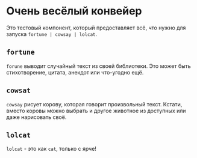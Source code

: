 # Очень весёлый конвейер

Это тестовый компонент, который предоставляет всё, что нужно для запуска
`fortune | cowsay | lolcat`.

## `fortune`

`forune` выводит случайный текст из своей библиотеки. Это может быть
стихотворение, цитата, анекдот или что-угодно ещё.

## `cowsat`

`cowsay` рисует корову, которая говорит произвольный текст. Кстати, вместо
коровы можно выбрать и другое животное из доступных или даже нарисовать своё.

## `lolcat`

`lolcat` - это как `cat`, только с ярче!

